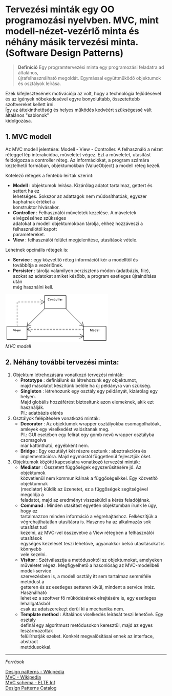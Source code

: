 # Tervezési minták egy OO programozási nyelvben. MVC, mint modell-nézet-vezérlő minta és néhány másik tervezési minta. (Software Design Patterns)

> **Definíció**
> Egy programtervezési minta egy programozási feladatra ad általános,\
> újrafelhasználható megoldát. Egymással együttműködő objektumok \
> és osztályok leírása.

Ezek kifejlesztésének motivációja az volt, hogy a technológia fejlődésével \
és az igények nöbekedesével egyre bonyolultabb, összetettebb szoftvereket kellett írni.\
Így az áttekinthetőség és helyes működés kedvéért szükségessé vált általános "sablonok"\
kidolgozása.

## 1. MVC modell

Az MVC modell jelentése: Modell - View - Controller. A felhasználó a nézet réteggel lép interakcióba, műveletet végez. Ezt a műveletet, utasítást feldolgozza a controller réteg. Az információkat, a program számára keztelhető formában, objektumokban (ValueObject) a modell réteg kezeli.

Kötelező rétegek a fentebb leírtak szerint:
- **Modell** : objektumok leírása. Kizárólag adatot tartalmaz, gettert és settert ha ez\
    lehetséges. Sokszor az adattagok nem múdosíthatóak, egyszer kaphatnak értéket a\
    konstruktor hívásakor.
- **Controller** : Felhasználói műveletek kezelése. A máveletek elvégzéséhez szükséges\
    adatokat a modell objektumokban tárolja, ehhez hozzáveszi a felhasználótól kapott\
    paramétereket.
- **View** : felhasználói felület megjelenítése, utasítások vétele.

Lehetnek opcinális rétegek is:
 - **Service** : egy közvetítő réteg információt kér a modelltől és \
    továbbítja a vezérlőnek.
 - **Persister** : tárolja valamilyen perzisztens módon (adatbázis, file), \
    azokat az adatokat amiket később, a program esetleges újraindítása után\
    még használni kell.

![MVC modell](mcv.png)\
*MVC modell*

## 2. Néhány további tervezési minta:

1. Objektum létrehozására vonatkozó tervezési minták:
    - **Prototype** : definiálunk és létrehozunk egy objektumot, \
        majd másolatot készítünk belőle ha új példányra van szükség.
    - **Singleton** : létrehozunk egy osztály egy példányát, kizárólag egy helyen. \
        Majd globális hozzáférést biztosítunk azon elemeknek, akik ezt használják. \
        Pl.: adatbázis elérés
2. Osztályok felépítésére vonatkozó minták:
    - **Decorator** : Az objektumok wrapper osztályokba csomagolhatóak, \
        amleyek egy viselkedést valósítanak meg. \
        Pl.: GUI esetében egy felirat egy gomb nevű wrapper osztályba csomagolva\
        már kattintható, egyébként nem.
    - **Bridge**    : Egy oszutályt két részre osztunk : absztrakcióra és\
        implementációra. Majd egymástól függetlenül fejlesztjük őket.
3. Objektumok közötti kapcsolatra vonatkozó tervezési minták:
    - **Mediator**  : Összetett függőségek egyszerűsítésére jó. Az objektumok\
        közvetlenül nem kommunikálnak a függőségeikkel. Egy közvetítő objektumnak\
        (mediator) küldik az üzenetet, ez a függőségek segítségével megoldja a\
        feladatot, majd az eredményt visszaküldi a kérés feladójának.
    - **Command**   : Minden utasítást egyetlen objektumban írunk le úgy, hogy ez\
        tartalmazzon minden információ a végrehajtáshoz. Felkészítjük a\
        végrehajthatatlan utasításra is. Hasznos ha az alkalmazás sok utasítást tud\
        kezelni, az MVC-vel összevetve a View rétegben a felhasználói utasítások\
        egységes kezelését teszi lehetővé, ugyanakkor belső utasításokat is könnyebb\
        vele kezelni.
    - **Visitor**   : Szétválasztja a metódusoktól sz objektumokat, amelyeken \
        műveletet végez. Megfigyelhető a hasonlóság az MVC-modellbeli model-service\
        szervezésben is, a modell osztály itt sem tartalmaz semmiféle metódust a\
        getteren és az esetleges setteren kívül, mindent a service intéz. Használható\
        lehet ez a szoftver fő működésének elrejtésére is, egy esetleges lehallgatásból\
        csak az adatszerekezt derül ki a mechanika nem.
    - **Template method** : Általános viselkedés leírását teszi lehetővé. Egy osztály\
        definál egy algoritmust metódusokon keresztül, majd az egyes leszármazottak\
        felülírhatják ezeket. Konkrét megvalősításai ennek az interface, abstract\
        metódusokkal.


---------------------------------------------------------------------------------

*Források*

[Design patterns - Wikipedia](https://hu.wikipedia.org/wiki/Programtervez%C3%A9si_minta)\
[MVC - Wikipedia](https://hu.wikipedia.org/wiki/Modell-n%C3%A9zet-vez%C3%A9rl%C5%91)\
[MVC schema - ELTE Inf](http://nyelvek.inf.elte.hu/leirasok/ASP.NET/index.php?chapter=5)\
[Design Patterns Catalog](https://refactoring.guru/design-patterns/catalog)